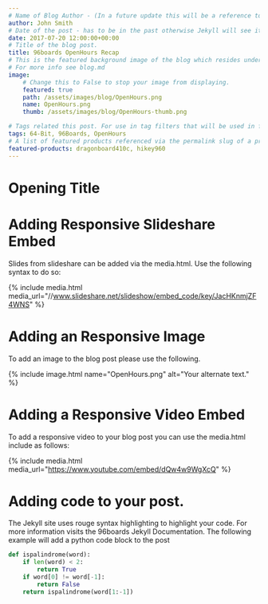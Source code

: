 ```yaml
---
# Name of Blog Author - (In a future update this will be a reference to the authors entry in yaml db.)
author: John Smith
# Date of the post - has to be in the past otherwise Jekyll will see it as a future post.
date: 2017-07-20 12:00:00+00:00
# Title of the blog post.
title: 96boards OpenHours Recap
# This is the featured background image of the blog which resides under /assets/images/blog/
# For more info see blog.md
image:
    # Change this to False to stop your image from displaying.
    featured: true
    path: /assets/images/blog/OpenHours.png
    name: OpenHours.png
    thumb: /assets/images/blog/OpenHours-thumb.png

# Tags related this post. For use in tag filters that will be used in future updates.
tags: 64-Bit, 96Boards, OpenHours
# A list of featured products referenced via the permalink slug of a product i.e /product/dragonboard410c/ would be dragonboard410c and /product/hikey960/ would be hikey960.
featured-products: dragonboard410c, hikey960
---
```

# **Opening Title**

# Adding Responsive Slideshare Embed
Slides from slideshare can be added via the media.html. Use the following syntax to do so:

{% include media.html media_url="//www.slideshare.net/slideshow/embed_code/key/JacHKnmjZF4WNS" %}

# Adding an Responsive Image

To add an image to the blog post please use the following.

{% include image.html name="OpenHours.png" alt="Your alternate text." %}

# Adding a Responsive Video Embed

To add a responsive video to your blog post you can use the media.html include as follows:

{% include media.html media_url="https://www.youtube.com/embed/dQw4w9WgXcQ" %}


# Adding code to your post.

The Jekyll site uses rouge syntax highlighting to highlight your code. For more information visits the 96boards Jekyll Documentation. The following example will add a python code block to the post

```python
def ispalindrome(word):
    if len(word) < 2:
        return True
    if word[0] != word[-1]:
        return False
    return ispalindrome(word[1:-1])

```
